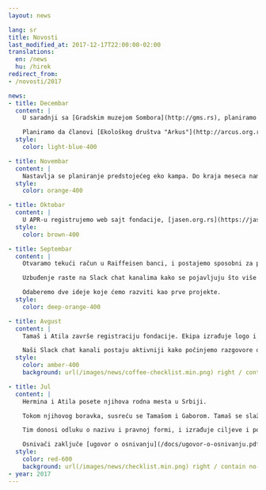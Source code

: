 ```yaml
---
layout: news

lang: sr
title: Novosti
last_modified_at: 2017-12-17T22:00:00-02:00
translations:
  en: /news
  hu: /hirek
redirect_from:
- /novosti/2017

news:
- title: Decembar
  content: |
    U saradnji sa [Gradskim muzejom Sombora](http://gms.rs), planiramo da zajedno izgradimo dečje igralište na granici [Gornjeg Podunavlja](https://sr.wikipedia.org/sr-el/Специјални_резерват_природе_Горње_Подунавље). Na igralištu bi u budućem hteli da zajedno organizujemo programe za decu, u oblasti zaštite životne sredine.

    Planiramo da članovi [Ekološkog društva "Arkus"](http://arcus.org.rs/srb/) budu prisutni na predstojećem eko kampu, kao predavači.
  style:
    color: light-blue-400

- title: Novembar
  content: |
    Nastavlja se planiranje predstojećeg eko kampa. Do kraja meseca nam stižu i prve donacije.
  style:
    color: orange-400

- title: Oktobar
  content: |
    U APR-u registrujemo web sajt fondacije, [jasen.org.rs](https://jasen.org.rs) i email adresu: [info@jasen.org.rs](mailto:info@jasen.org.rs). Tim planira prvi veliki projekat, eko kamp koji će se održati 2018. godine.
  style:
    color: brown-400

- title: Septembar
  content: |
    Otvaramo tekući račun u Raiffeisen banci, i postajemo sposobni za prijem donacija. Predajemo prvu poresku prijavu. Benevity završava proces provere, i postajemo kvalifikovani za učešće u program za donacije.

    Uzbuđenje raste na Slack chat kanalima kako se pojavljuju što više ideja. Hermina počinje da sastavi opšti poslovni plan fondacije. Sadržaj se javlja na našem web sajtu.

    Odaberemo dve ideje koje ćemo razviti kao prve projekte.
  style:
    color: deep-orange-400

- title: Avgust
  content: |
    Tamaš i Atila završe registraciju fondacije. Ekipa izrađuje logo i pečat, postavi prvu verziju web sajta, i počne sa procesom registracije na TechSoup i Benevity portalima. Zaključujemo ugovor sa Prima Nota d.o.o. o vođenju poslovnih knjiga.

    Naši Slack chat kanali postaju aktivniji kako počinjemo razgovore o mogućim projektima.
  style:
    color: amber-400
    background: url(/images/news/coffee-checklist.min.png) right / contain no-repeat

- title: Jul
  content: |
    Hermina i Atila posete njihova rodna mesta u Srbiji.

    Tokom njihovog boravka, susreću se Tamašom i Gaborom. Tamaš se slaže da postane upravitelj i zakonski zastupnik fondacije. Gabor se pridruži kao treći član upravnog odbora.

    Tim donosi odluku o nazivu i pravnoj formi, i izrađuje ciljeve i potencijalne aktivnosti organizacije.

    Osnivači zaključe [ugovor o osnivanju](/docs/ugovor-o-osnivanju.pdf), donose [statut](/docs/statut.pdf) i ostale odluke u vezi osnivanja i predaju zahtev za upis u registar privrednih subjekata.
  style:
    color: red-600
    background: url(/images/news/checklist.min.png) right / contain no-repeat
- year: 2017
---
```

